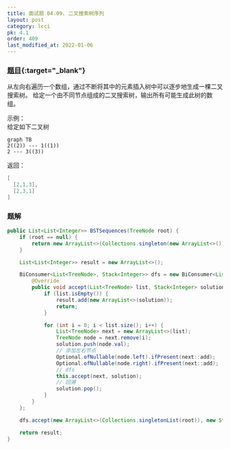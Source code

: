 ```yaml
---
title: 面试题 04.09. 二叉搜索树序列
layout: post
category: lcci
pk: 4.1
order: 409
last_modified_at: 2022-01-06
---
```


### [题目](https://leetcode-cn.com/bst-sequences-lcci/){:target="_blank"}

从左向右遍历一个数组，通过不断将其中的元素插入树中可以逐步地生成一棵二叉搜索树。
给定一个由不同节点组成的二叉搜索树，输出所有可能生成此树的数组。



示例：  
给定如下二叉树

```mermaid
graph TB
2((2)) --- 1((1))
2 --- 3((3))
```

返回：

```java
[
  [2,1,3],
  [2,3,1]
]
```

### 题解

```java
public List<List<Integer>> BSTSequences(TreeNode root) {
    if (root == null) {
        return new ArrayList<>(Collections.singleton(new ArrayList<>()));
    }

    List<List<Integer>> result = new ArrayList<>();

    BiConsumer<List<TreeNode>, Stack<Integer>> dfs = new BiConsumer<List<TreeNode>, Stack<Integer>>() {
        @Override
        public void accept(List<TreeNode> list, Stack<Integer> solution) {
            if (list.isEmpty()) {
                result.add(new ArrayList<>(solution));
                return;
            }

            for (int i = 0; i < list.size(); i++) {
                List<TreeNode> next = new ArrayList<>(list);
                TreeNode node = next.remove(i);
                solution.push(node.val);
                // 添加左右节点
                Optional.ofNullable(node.left).ifPresent(next::add);
                Optional.ofNullable(node.right).ifPresent(next::add);
                // dfs
                this.accept(next, solution);
                // 回溯
                solution.pop();
            }
        }
    };

    dfs.accept(new ArrayList<>(Collections.singletonList(root)), new Stack<>());

    return result;
}
```